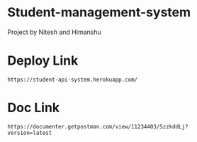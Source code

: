 # Student-management-system
Project by Nitesh and Himanshu

# Deploy Link
    https://student-api-system.herokuapp.com/
# Doc Link

    https://documenter.getpostman.com/view/11234403/SzzkddLj?version=latest